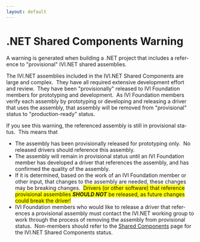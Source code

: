 ```yaml
---
layout: default
---
```

# .NET Shared Components Warning

<span lang="en-us">A warning is generated when building a .NET project
that includes a reference to "provisional" IVI.NET shared
assemblies.</span>

<span lang="en-us">The IVI.NET assemblies included in the IVI.NET Shared
Components are large and complex.  They have all required extensive
development effort and review.  They have been "provisionally" released
to IVI Foundation members for prototyping and development.  As IVI
Foundation members verify each assembly by prototyping or developing and
releasing a driver that uses the assembly, that assembly will be removed
from "provisional" status to "production-ready" status.</span>

<span lang="en-us">If you see this warning, the referenced assembly is
still in provisional status.  This means that</span>

  - The <span lang="en-us">assembly has been provisionally released for
    prototyping only.  No released drivers should reference this
    assembly.</span>
  - <span lang="en-us">The assembly will remain in provisional status
    until an IVI Foundation member has developed a driver that
    references the assembly, and has confirmed the quality of the
    assembly.</span>
  - <span lang="en-us">If it is determined, based on the work of an IVI
    Foundation member or other input, that changes to the assembly are
    needed, these changes may be breaking changes. 
    <span style="background-color: #FFFF00">Drivers (or other software)
    that reference provisional assemblies
    </span>***<span style="background-color: #FFFF00"> SHOULD
    NOT</span>***<span style="background-color: #FFFF00"> be released,
    as future changes could break the driver\!</span></span>
  - <span lang="en-us">IVI Foundation members who would like to release
    a driver that references a provisional assembly must contact the
    IVI.NET working group to work through the process of removing the
    assembly from provisional status.  Non-members should refer to the
    [Shared
    Components](http://www.ivifoundation.org/shared_components/Default.html)
    page for the IVI.NET Shared Components status.</span>

